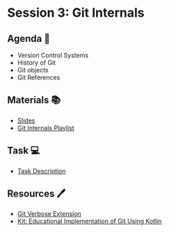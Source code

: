 # Session 3: Git Internals

## Agenda 🚀

- Version Control Systems
- History of Git
- Git objects
- Git References

## Materials 📚

- [Slides](Session_3.pdf)
- [Git Internals Playlist](https://youtube.com/playlist?list=PLLPFV3qOMCOCOPQf4_Riv-ih3SaSjGWbX&si=HT8c5WzB7TR7Gnl0)

## Task 💻

- [Task Description](Task_3.md)

## Resources 🖊️

- [Git Verbose Extension](https://github.com/Badr-1/git-verbose)
- [Kit: Educational Implementation of Git Using Kotlin](https://github.com/Badr-1/Kit)

